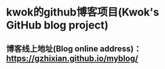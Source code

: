 # kwok的github博客项目(Kwok's GitHub blog project)
## 博客线上地址(Blog online address)： <a href='https://gzhixian.github.io/myblog/'>https://gzhixian.github.io/myblog/</a>
